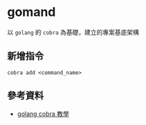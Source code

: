 # gomand

以 `golang` 的 `cobra` 為基礎，建立的專案基底架構

## 新增指令
`
cobra add <command_name>
`

## 參考資料
- [golang cobra 教學](https://sam66.medium.com/cobra-command-%E5%BC%B7%E5%A4%A7%E7%9A%84command-line%E9%96%8B%E7%99%BC%E5%B7%A5%E5%85%B7-ce3ec3f0ca29)